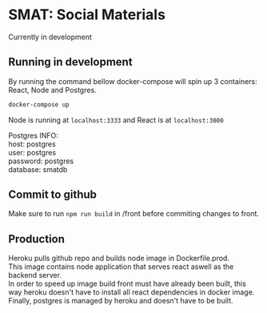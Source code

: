 # SMAT: Social Materials

Currently in development

## Running in development

By running the command bellow docker-compose will spin up 3 containers: React, Node and Postgres.

```bash
docker-compose up
```

Node is running at `localhost:3333` and React is at `localhost:3000`

Postgres INFO:<br/>
host: postgres<br/>
user: postgres<br/>
password: postgres<br/>
database: smatdb

## Commit to github

Make sure to run `npm run build` in /front before commiting changes to front.

## Production

Heroku pulls github repo and builds node image in Dockerfile.prod. <br/>
This image contains node application that serves react aswell as the backend server.<br/>
In order to speed up image build front must have already been built, this way heroku doesn't have to install all react dependencies in docker image.<br/>
Finally, postgres is managed by heroku and doesn't have to be built.
